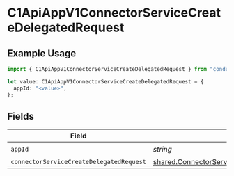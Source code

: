 # C1ApiAppV1ConnectorServiceCreateDelegatedRequest

## Example Usage

```typescript
import { C1ApiAppV1ConnectorServiceCreateDelegatedRequest } from "conductorone-sdk-typescript/sdk/models/operations";

let value: C1ApiAppV1ConnectorServiceCreateDelegatedRequest = {
  appId: "<value>",
};
```

## Fields

| Field                                                                                                                 | Type                                                                                                                  | Required                                                                                                              | Description                                                                                                           |
| --------------------------------------------------------------------------------------------------------------------- | --------------------------------------------------------------------------------------------------------------------- | --------------------------------------------------------------------------------------------------------------------- | --------------------------------------------------------------------------------------------------------------------- |
| `appId`                                                                                                               | *string*                                                                                                              | :heavy_check_mark:                                                                                                    | N/A                                                                                                                   |
| `connectorServiceCreateDelegatedRequest`                                                                              | [shared.ConnectorServiceCreateDelegatedRequest](../../../sdk/models/shared/connectorservicecreatedelegatedrequest.md) | :heavy_minus_sign:                                                                                                    | N/A                                                                                                                   |